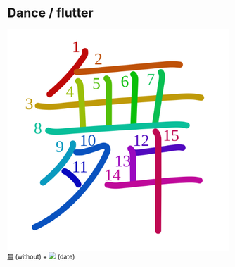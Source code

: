 # Dance / flutter
![821e](../kanji-colorize/821e.svg)
[無](無.md) (without) + ![](http://www.kanjidamage.com/assets/radsmall/date-ff281d1a0be99b90f6049a024117f366ef8644cda243800f62103c70b72e576d.jpg) (date)